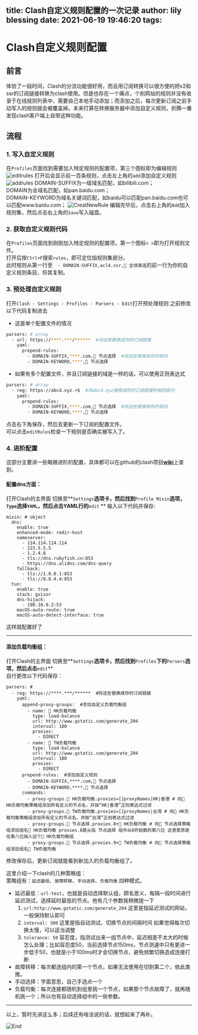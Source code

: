 title: Clash自定义规则配置的一次记录
author: lily blessing
date: 2021-06-19 19:46:20
tags:
---
# Clash自定义规则配置
## 前言
体验了一段时间，Clash的分流功能很好用，而且用订阅转换可以很方便的把v2和ssr的订阅链接转换为clash使用。但是也存在一个痛点，个别网站的规则并没有收录于在线规则列表中，需要自己本地手动添加；而添加之后，每次更新订阅之前手动写入的规则就会被覆盖掉。本来打算在转换服务器中添加自定义规则，折腾一番发现clash客户端上自带这种功能。

## 流程
### 1. 写入自定义规则  
在`Profiles`页面找到需要加入特定规则的配置项，第三个图标即为编辑规则
![editrules](https://oss.lilyblessing.xyz/2:/img/editRules.jpg)
打开后会显示前一百条规则，点击左上角的`add`添加自定义规则
![addrules](https://oss.lilyblessing.xyz/2:/img/addRules.jpg)
DOMAIN-SUFFIX为一级域名匹配，如bilibili.com；  
DOMAIN为全域名匹配，如pan.baidu.com；  
DOMAIN-KEYWORD为域名关键词匹配，如baidu可以匹配pan.baidu.com也可以匹配www.baidu.com；
![CreatNewRule](https://oss.lilyblessing.xyz/2:/img/CreatNewRule.jpg)
编辑完毕后，点击右上角的`Add`加入规则集，然后点击右上角的`Save`写入磁盘。

### 2. 获取自定义规则代码
在`Profiles`页面找到刚刚加入特定规则的配置项，第一个图标`< >`即为打开规则文件。  
打开后按`Ctrl+F`搜索`rules`，即可定位指规则集部分。  
此时规则从第一行至`  - DOMAIN-SUFFIX,acl4.ssr,🎯 全球直连`的前一行为你的自定义规则条目，将其复制。

### 3. 预处理自定义规则
打开`Clash - Settings - Profiles - Parsers - Edit`打开预处理规则
之前修改以下代码复制进去  
- 这是单个配置文件的情况
``` bash
parsers: # array
  - url: https://****.***/******  #将这些替换成你的订阅链接
    yaml:
      prepend-rules:
        - DOMAIN-SUFFIX,****.com,🚀 节点选择  #将这些替换成你的规则
        - DOMAIN-KEYWORD,****,🚀 节点选择
```
- 如果有多个配置文件，并且订阅链接的域是一样的话，可以使用正则表达式
``` bash
parsers: # array
  - reg: https://abcd.xyz.+$  #将abcd.xyz替换成你的订阅链接的相同部分
    yaml:
      prepend-rules:
        - DOMAIN-SUFFIX,****.com,🚀 节点选择  #将这些替换成你的规则
        - DOMAIN-KEYWORD,****,🚀 节点选择
```

点击右下角保存，然后去更新一下订阅的配置文件。  
可以点击`editRules`检查一下规则是否确实被写入了。

### 4. 进阶配置
这部分主要讲一些略微进阶的配置，具体都可以在github的clash项目[**wiki**](https://docs.cfw.lbyczf.com/contents/configfile.html)上查到。  

#### 配置dns方面：  
打开Clash的主界面 切换至**`Settings`**选项卡，然后找到**`Profile Mixin`**选项，`Type`选择`YAML`，然后点击YAML行的**`edit`  **
输入以下代码并保存:  
```
mixin: # object
  dns:
    enable: true
    enhanced-mode: redir-host
    nameserver:
      - 114.114.114.114
      - 223.5.5.5
      - 1.2.4.8
      - tls://dns.rubyfish.cn:853
      - https://dns.alidns.com/dns-query
    fallback:
      - tls://1.0.0.1:853
      - tls://8.8.4.4:853
  tun:
    enable: true
    stack: gvisor
    dns-hijack:
      - 198.18.0.2:53
    macOS-auto-route: true
    macOS-auto-detect-interface: true

```

这样就配置好了

---

#### 添加负载均衡组：
打开Clash的主界面 切换至**`Settings`**选项卡，然后找到**`Profiles`**下的**`Parsers`**选项，然后点击**`edit`**  
自行更改以下代码保存：
```
parsers: # 
  - reg: https://****.***/******  #将这些替换成你的订阅链接
    yaml:
      append-proxy-groups:  #添加自定义负载均衡组
        - name: 🔮 HK负载均衡
          type: load-balance
          url: http://www.gstatic.com/generate_204
          interval: 180
          proxies:
            - DIRECT
        - name: 🔮 TW负载均衡
          type: load-balance
          url: http://www.gstatic.com/generate_204
          interval: 180
          proxies:
            - DIRECT
      prepend-rules:  #添加自定义规则
        - DOMAIN-SUFFIX,****.com,🚀 节点选择 
        - DOMAIN-KEYWORD,****,🚀 节点选择	
      commands:
        - proxy-groups.🔮 HK负载均衡.proxies=[]proxyNames|HK|香港 # 向🔮 HK负载均衡策略组添加所有定义的节点名，并按“HK|香港”正则表达式过滤
        - proxy-groups.🔮 TW负载均衡.proxies=[]proxyNames|台湾 # 向🔮 HK负载均衡策略组添加所有定义的节点名，并按“台湾”正则表达式过滤
        - proxy-groups.🚀 节点选择.proxies.8+🔮 HK负载均衡 # 向🚀 节点选择策略组添加组名🔮 HK负载均衡 proxies.8是从指 节点选择 组中从0开始数的第八位 这里意思是在第八位插入这个🔮 HK负载均衡组
        - proxy-groups.🚀 节点选择.proxies.9+🔮 TW负载均衡 # 向🚀 节点选择策略组添加组名🔮 TW负载均衡
```
修改保存后，更新订阅就能看到新加入的负载均衡组了。

这里介绍一下clash的几种策略组：  
策略组有：`延迟最低`、`故障转移`、`手动选择`、`负载均衡` 四种模式。
- 延迟最低：`url-test`，也就是自动选择默认组，顾名思义，每隔一段时间进行延迟测试，选择延时最低的节点。他有几个参数我稍微提一下
	1. `url:http://www.gstatic.com/generate_204` 这里是指延迟测试的网站，一般保持默认即可
    2. `interval: 300` 这里是指自动测试、切换节点的间隔时间 如果觉得每次切换太慢，可以适当调整
    3. `tolerance: 50` 容忍度，指测试出来一组节点中，延迟相差不太大的时候怎么处理；比如容忍度50，当前选择节点150ms，节点测速中只有更进一步低于50，也就是小于100ms时才会切换节点，避免频繁切换造成连接打断
- 故障转移：每次都选组内的第一个节点，如果无法使用在切到第二个，依此类推。
- 手动选择：字面意思，自己手选点一个
- 负载均衡：每次连接都随机到组里挑一个节点，如果那个节点故障了，就再随机挑一个；所以也有自动选择组中的一些参数。

---

以上，暂时先讲这么多；后续还有啥没说的话，就想起来了再补。

![End](https://oss.lilyblessing.xyz/2:/img/pid=90325048.webp)